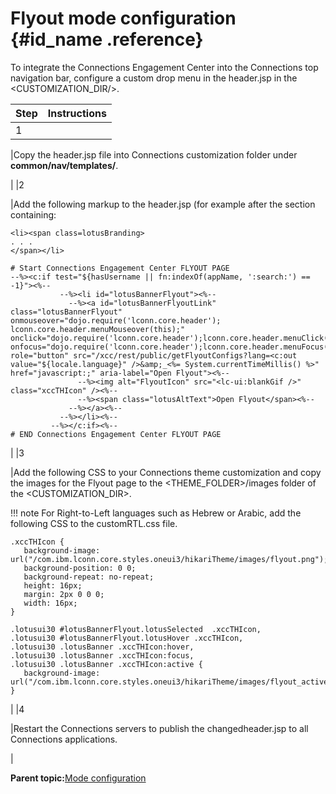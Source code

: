 # Flyout mode configuration {#id_name .reference}

To integrate the Connections Engagement Center into the Connections top navigation bar, configure a custom drop menu in the header.jsp in the <CUSTOMIZATION\_DIR/\>.

|Step|Instructions|
|----|------------|
|1

|Copy the header.jsp file into Connections customization folder under **common/nav/templates/**.

|
|2

|Add the following markup to the header.jsp \(for example after the section containing:

```
<li><span class=lotusBranding>
. . . 
</span></li>
```

 ```
# Start Connections Engagement Center FLYOUT PAGE
--%><c:if test="${hasUsername || fn:indexOf(appName, ':search:') == -1}"><%--
            --%><li id="lotusBannerFlyout"><%--
              --%><a id="lotusBannerFlyoutLink" 
class="lotusBannerFlyout" 
onmouseover="dojo.require('lconn.core.header'); lconn.core.header.menuMouseover(this);" 
onclick="dojo.require('lconn.core.header');lconn.core.header.menuClick(this);" 
onfocus="dojo.require('lconn.core.header');lconn.core.header.menuFocus(this);" role="button" src="/xcc/rest/public/getFlyoutConfigs?lang=<c:out value="${locale.language}" />&amp;_<%= System.currentTimeMillis() %>" href="javascript:;" aria-label="Open Flyout"><%--
                --%><img alt="FlyoutIcon" src="<lc-ui:blankGif />" class="xccTHIcon" /><%--
                --%><span class="lotusAltText">Open Flyout</span><%--
              --%></a><%--
            --%></li><%--
          --%></c:if><%--
# END Connections Engagement Center FLYOUT PAGE
```

|
|3

|Add the following CSS to your Connections theme customization and copy the images for the Flyout page to the <THEME\_FOLDER\>/images folder of the <CUSTOMIZATION\_DIR\>.

!!! note
    For Right-to-Left languages such as Hebrew or Arabic, add the following CSS to the customRTL.css file.

 ```
.xccTHIcon {
	background-image: url("/com.ibm.lconn.core.styles.oneui3/hikariTheme/images/flyout.png");
	background-position: 0 0;
	background-repeat: no-repeat;
	height: 16px;
	margin: 2px 0 0 0;
	width: 16px;
}

.lotusui30 #lotusBannerFlyout.lotusSelected  .xccTHIcon,
.lotusui30 #lotusBannerFlyout.lotusHover .xccTHIcon,
.lotusui30 .lotusBanner .xccTHIcon:hover,
.lotusui30 .lotusBanner .xccTHIcon:focus,
.lotusui30 .lotusBanner .xccTHIcon:active {
	background-image: url("/com.ibm.lconn.core.styles.oneui3/hikariTheme/images/flyout_active.png");
}
```

|
|4

|Restart the Connections servers to publish the changedheader.jsp to all Connections applications.

|

**Parent topic:**[Mode configuration](../../connectors/icec/cec-inst-configure-modes.md)

